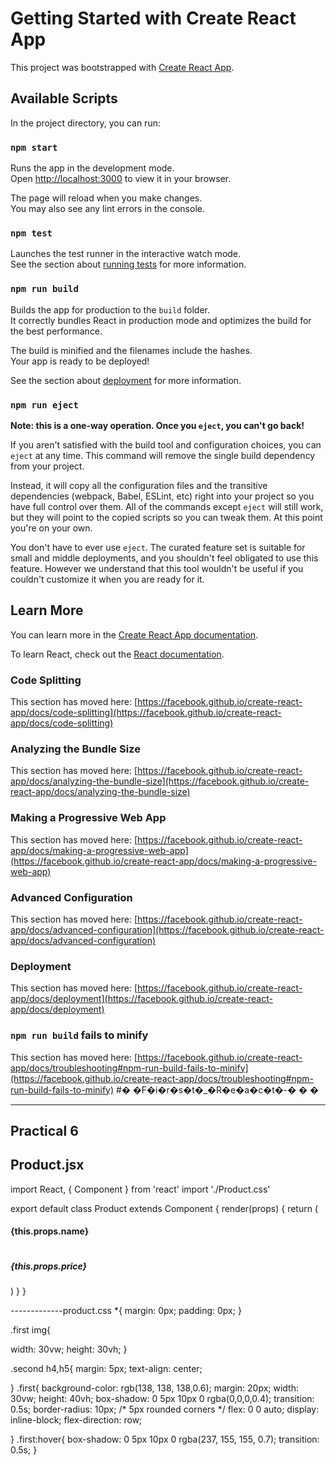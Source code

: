 # Getting Started with Create React App

This project was bootstrapped with [Create React App](https://github.com/facebook/create-react-app).

## Available Scripts

In the project directory, you can run:

### `npm start`

Runs the app in the development mode.\
Open [http://localhost:3000](http://localhost:3000) to view it in your browser.

The page will reload when you make changes.\
You may also see any lint errors in the console.

### `npm test`

Launches the test runner in the interactive watch mode.\
See the section about [running tests](https://facebook.github.io/create-react-app/docs/running-tests) for more information.

### `npm run build`

Builds the app for production to the `build` folder.\
It correctly bundles React in production mode and optimizes the build for the best performance.

The build is minified and the filenames include the hashes.\
Your app is ready to be deployed!

See the section about [deployment](https://facebook.github.io/create-react-app/docs/deployment) for more information.

### `npm run eject`

**Note: this is a one-way operation. Once you `eject`, you can't go back!**

If you aren't satisfied with the build tool and configuration choices, you can `eject` at any time. This command will remove the single build dependency from your project.

Instead, it will copy all the configuration files and the transitive dependencies (webpack, Babel, ESLint, etc) right into your project so you have full control over them. All of the commands except `eject` will still work, but they will point to the copied scripts so you can tweak them. At this point you're on your own.

You don't have to ever use `eject`. The curated feature set is suitable for small and middle deployments, and you shouldn't feel obligated to use this feature. However we understand that this tool wouldn't be useful if you couldn't customize it when you are ready for it.

## Learn More

You can learn more in the [Create React App documentation](https://facebook.github.io/create-react-app/docs/getting-started).

To learn React, check out the [React documentation](https://reactjs.org/).

### Code Splitting

This section has moved here: [https://facebook.github.io/create-react-app/docs/code-splitting](https://facebook.github.io/create-react-app/docs/code-splitting)

### Analyzing the Bundle Size

This section has moved here: [https://facebook.github.io/create-react-app/docs/analyzing-the-bundle-size](https://facebook.github.io/create-react-app/docs/analyzing-the-bundle-size)

### Making a Progressive Web App

This section has moved here: [https://facebook.github.io/create-react-app/docs/making-a-progressive-web-app](https://facebook.github.io/create-react-app/docs/making-a-progressive-web-app)

### Advanced Configuration

This section has moved here: [https://facebook.github.io/create-react-app/docs/advanced-configuration](https://facebook.github.io/create-react-app/docs/advanced-configuration)

### Deployment

This section has moved here: [https://facebook.github.io/create-react-app/docs/deployment](https://facebook.github.io/create-react-app/docs/deployment)

### `npm run build` fails to minify

This section has moved here: [https://facebook.github.io/create-react-app/docs/troubleshooting#npm-run-build-fails-to-minify](https://facebook.github.io/create-react-app/docs/troubleshooting#npm-run-build-fails-to-minify)
#� �F�i�r�s�t�_�R�e�a�c�t�-�
�
�












--------------------------------------------------------
Practical 6
--------------------------------------------------------

Product.jsx
-----------------
import React, { Component } from 'react'
import './Product.css'

export default class Product extends Component {
  render(props) {
    return (
      <div className='first'>
        <div className="second">
            <h4>{this.props.name}</h4>
            <div className="img">
                <img src={this.props.img} alt="" />
            </div>
            <h5>{this.props.price}</h5>
        </div>
      </div>
    )
  }
}

-------------product.css
*{
    margin: 0px;
    padding: 0px;
}

.first img{

width: 30vw;
height: 30vh;
}


.second h4,h5{
  margin: 5px;
  text-align: center;

}
.first{
    background-color: rgb(138, 138, 138,0.6);
    margin: 20px;
    width: 30vw;
    height: 40vh;
    box-shadow: 0 5px 10px 0 rgba(0,0,0,0.4);
    transition: 0.5s;
    border-radius: 10px; /* 5px rounded corners */
    flex: 0 0 auto;
    display: inline-block;
    flex-direction: row;


}
.first:hover{
    box-shadow: 0 5px 10px 0 rgba(237, 155, 155, 0.7);
    transition: 0.5s;
  }
  
  
  
  



















